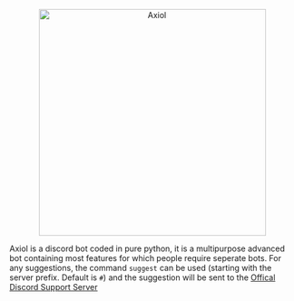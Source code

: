 <p align="center">
  <a href="https://discord.com/api/oauth2/authorize?client_id=843484459113775114&permissions=8&scope=bot">
    <img
      alt="Axiol"
      src="https://cdn.discordapp.com/attachments/843519647055609856/843519687148044288/Bg.png"
      width="400"
    />
  </a>
</p>

Axiol is a discord bot coded in pure python, it is a multipurpose advanced bot containing most features for which people require seperate bots.
For any suggestions, the command `suggest` can be used (starting with the server prefix. Default is `#`) and the suggestion will be sent to the
[Offical Discord Support Server](https://discord.gg/KTn4TgwkUT)

